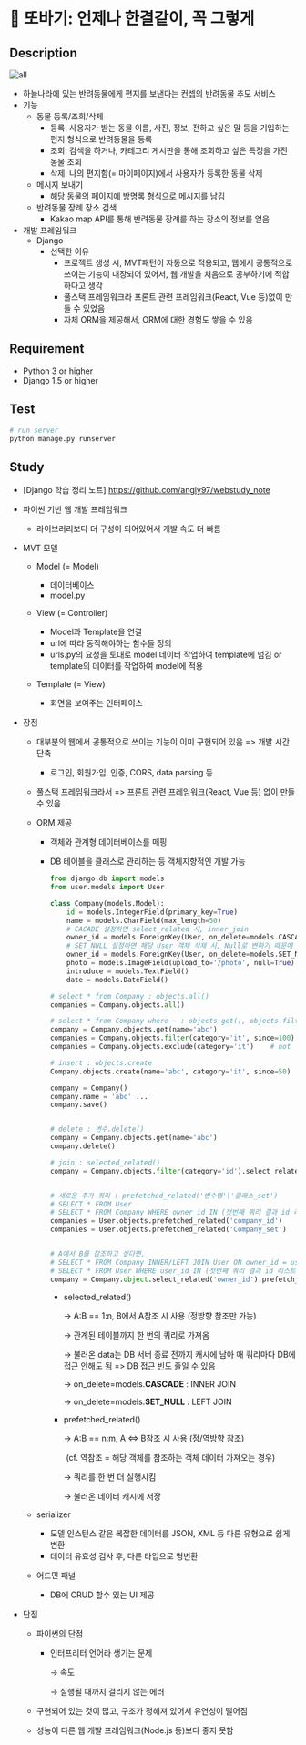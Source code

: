 # :dog: 또바기: 언제나 한결같이, 꼭 그렇게



## Description

![all](https://user-images.githubusercontent.com/70613905/162095645-1846fd0b-0a13-455c-85cd-15d69fc5b5db.png)


 * 하늘나라에 있는 반려동물에게 편지를 보낸다는 컨셉의 반려동물 추모 서비스
 * 기능
   * 동물 등록/조회/삭제
     * 등록: 사용자가 받는 동물 이름, 사진, 정보, 전하고 싶은 말 등을 기입하는 편지 형식으로 반려동물을 등록
     * 조회: 검색을 하거나, 카테고리 게시판을 통해 조회하고 싶은 특징을 가진 동물 조회
     * 삭제: 나의 편지함(= 마이페이지)에서 사용자가 등록한 동물 삭제
   * 메시지 보내기
     * 해당 동물의 페이지에 방명록 형식으로 메시지를 남김
   * 반려동물 장례 장소 검색
     * Kakao map API를 통해 반려동물 장례를 하는 장소의 정보를 얻음
 * 개발 프레임워크
   * Django
     * 선택한 이유
        * 프로젝트 생성 시, MVT패턴이 자동으로 적용되고, 웹에서 공통적으로 쓰이는 기능이 내장되어 있어서, 웹 개발을 처음으로 공부하기에 적합하다고 생각
        * 풀스택 프레임워크라 프론트 관련 프레임워크(React, Vue 등)없이 만들 수 있었음
        * 자체 ORM을 제공해서, ORM에 대한 경험도 쌓을 수 있음

## Requirement

* Python 3 or higher
* Django 1.5 or higher



## Test

```bash
# run server
python manage.py runserver
```


## Study

* [Django 학습 정리 노트] https://github.com/angly97/webstudy_note
- 파이썬 기반 웹 개발 프레임워크

  - 라이브러리보다 더 구성이 되어있어서 개발 속도 더 빠름

- MVT 모델

  - Model (= Model)
    - 데이터베이스
    - model.py

  - View (= Controller)
    - Model과 Template을 연결
    - url에 따라 동작해야하는 함수들 정의
    - urls.py의 요청을 토대로 model 데이터 작업하여 template에 넘김 or template의 데이터를 작업하여 model에 적용

  - Template (= View)
    - 화면을 보여주는 인터페이스

- 장점

  - 대부분의 웹에서 공통적으로 쓰이는 기능이 이미 구현되어 있음 => 개발 시간 단축

    - 로그인, 회원가입, 인증, CORS, data parsing 등

  - 풀스택 프레임워크라서 => 프론트 관련 프레임워크(React, Vue 등) 없이 만들 수 있음

  - ORM 제공

    - 객체와 관계형 데이터베이스를 매핑

    - DB 테이블을 클래스로 관리하는 등 객체지향적인 개발 가능

      ```python
      from django.db import models
      from user.models import User
      
      class Company(models.Model):
          id = models.IntegerField(primary_key=True)
          name = models.CharField(max_length=50)
          # CACADE 설정하면 select_related 시, inner_join
          owner_id = models.ForeignKey(User, on_delete=models.CASCADE)
          # SET_NULL 설정하면 해당 User 객체 삭제 시, Null로 변하기 때문에 Join이 안되는 것을 반지하고자, left join으로 자동 수행됨
          owner_id = models.ForeignKey(User, on_delete=models.SET_NULL, null=True)
          photo = models.ImageField(upload_to='/photo', null=True)
          introduce = models.TextField()
          date = models.DateField()
      ```

      ```python
      # select * from Company : objects.all()
      companies = Company.objects.all()
      
      # select * from Company where ~ : objects.get(), objects.filter(), objects.exclude()
      company = Company.objects.get(name='abc')
      companies = Company.objects.filter(category='it', since=100)
      companies = Company.objects.exclude(category='it')	# not
      
      # insert : objects.create
      Company.objects.create(name='abc', category='it', since=50)
      
      company = Company()
      company.name = 'abc' ...
      company.save()
      
      
      # delete : 변수.delete()
      company = Company.objects.get(name='abc')
      company.delete()
      
      # join : selected_related()
      company = Company.objects.filter(category='id').select_related('owner_id')
      
      
      # 새로운 추가 쿼리 : prefetched_related('변수명'|'클래스_set')
      # SELECT * FROM User
      # SELECT * FROM Company WHERE owner_id IN (첫번째 쿼리 결과 id 리스트)
      companies = User.objects.prefetched_related('company_id')
      companies = User.objects.prefetched_related('Company_set')
      
      
      # A에서 B를 참조하고 싶다면,
      # SELECT * FROM Company INNER/LEFT JOIN User ON owner_id = user_id
      # SELECT * FROM User WHERE user_id IN (첫번째 쿼리 결과 id 리스트)
      company = Company.object.select_related('owner_id').prefetch_related('역방향 참조 필드명')
      ```

      - selected_related()

        →   A:B == 1:n, B에서 A참조 시 사용 (정방향 참조만 가능)

        →   관계된 테이블까지 한 번의 쿼리로 가져옴

        →   불러온 data는 DB 서버 종료 전까지 캐시에 남아 매 쿼리마다 DB에 접근 안해도 됨 => DB 접근 빈도 줄일 수 있음

        →   on_delete=models.**CASCADE** : INNER JOIN

        →   on_delete=models.**SET_NULL** : LEFT JOIN

      - prefetched_related()

        →   A:B == n:m, A <=> B참조 시 사용 (정/역방향 참조)

        ​	(cf. 역참조 = 해당 객체를 참조하는 객체 데이터 가져오는 경우)

        →   쿼리를 한 번 더 실행시킴

        →   불러온 데이터 캐시에 저장

  - serializer

    - 모델 인스턴스 같은 복잡한 데이터를 JSON, XML 등 다른 유형으로 쉽게 변환
    - 데이터 유효성 검사 후, 다른 타입으로 형변환

  - 어드민 패널

    - DB에 CRUD 할수 있는 UI 제공

- 단점

  - 파이썬의 단점

    - 인터프리터 언어라 생기는 문제

      →   속도

      →   실행될 때까지 걸리지 않는 에러

  - 구현되어 있는 것이 많고, 구조가 정해져 있어서 유연성이 떨어짐

  - 성능이 다른 웹 개발 프레임워크(Node.js 등)보다 좋지 못함




